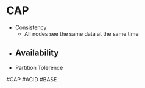 # CAP
- Consistency
	- All nodes see the same data at the same time
- Availability
	- 
- Partition Tolerence

#CAP 
#ACID
#BASE
